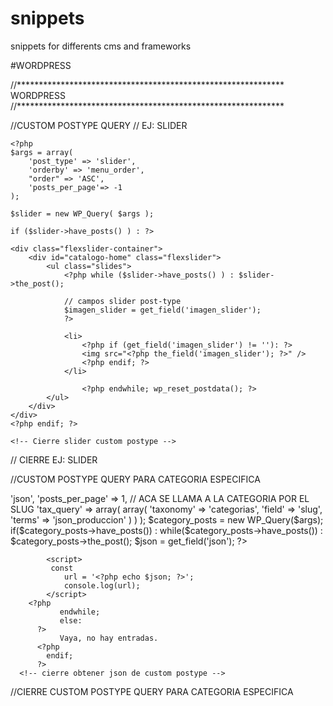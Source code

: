 # snippets
snippets for differents cms and frameworks

#WORDPRESS

//*************************************************************
WORDPRESS
//*************************************************************

//CUSTOM POSTYPE QUERY
// EJ: SLIDER

<section class="slider">
    <!-- slider custom postype -->

    <?php
    $args = array( 
        'post_type' => 'slider',
        'orderby' => 'menu_order',
        "order" => 'ASC',
        'posts_per_page'=> -1
    );

    $slider = new WP_Query( $args );

    if ($slider->have_posts() ) : ?>

    <div class="flexslider-container">
        <div id="catalogo-home" class="flexslider">
            <ul class="slides">
                <?php while ($slider->have_posts() ) : $slider->the_post(); 

                // campos slider post-type
                $imagen_slider = get_field('imagen_slider');
                ?>
                
                <li> 
                    <?php if (get_field('imagen_slider') != ''): ?>
                    <img src="<?php the_field('imagen_slider'); ?>" /> 
                    <?php endif; ?>
                </li>
                   
                    <?php endwhile; wp_reset_postdata(); ?>
            </ul>
        </div>
    </div>
    <?php endif; ?>

    <!-- Cierre slider custom postype -->
</section>
// CIERRE EJ: SLIDER


//CUSTOM POSTYPE QUERY PARA CATEGORIA ESPECIFICA

<?php
	//OBTENER json de custom postype

		$args = array(
			'post_type' => 'json',
			'posts_per_page'  => 1,

      // ACA SE LLAMA A LA CATEGORIA POR EL SLUG
			'tax_query' => array(
				array(
					'taxonomy' => 'categorias',
					'field' => 'slug',
					'terms' => 'json_produccion'
					)
			 ) 
		 );	
	
	$category_posts = new WP_Query($args);

	if($category_posts->have_posts()) : 
     	while($category_posts->have_posts()) : 
			$category_posts->the_post();
			$json = get_field('json'); 
     	?>
			<script>  
			 const
				url = '<?php echo $json; ?>';
				console.log(url);
			</script> 
     	<?php
               endwhile;
               else: 
          ?>
               Vaya, no hay entradas.
          <?php
           	endif;
          ?>
	  <!-- cierre obtener json de custom postype -->
    
//CIERRE CUSTOM POSTYPE QUERY PARA CATEGORIA ESPECIFICA
